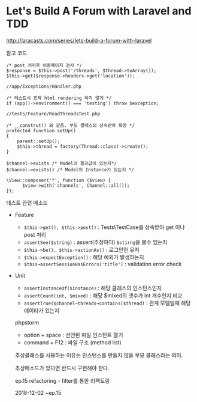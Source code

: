 # Let's Build A Forum with Laravel and TDD
http://laracasts.com/series/lets-build-a-forum-with-laravel

참고 코드

    /* post 처리후 이동페이지 검사 */
    $response = $this->post('/threads', $thread->toArray());
    $this->get($response->headers->get('location'));

    //app/Exceptions/Handler.php
    
    /* 테스트시 전체 html rendering 하지 않게 */
    if (app()->environment() === 'testing') throw $exception;

    //tests/Feature/ReadThreadsTest.php
    
    /* __construt() 와 같음. 부도 클래스의 상속받아 확장 */
    protected function setUp()
    {
        parent::setUp();
        $this->thread = factory(Thread::class)->create();
    }

    $channel->exists /* Model의 결과값이 있는지*/
    $channel->exists() /* Model의 Instance가 있는지 */

    \View::composer('*', function ($view) {
    	  $view->with('channels', Channel::all());
    });

테스트 관련 메소드

- Feature
    - `$this->get(), $this->post()` : Tests\TestCase를 상속받아 get 이나 post 처리
    - `assertSee($string)` : assert(주장하다) `$stirng`을 볼수 있는지
    - `$this->be(), $this->actionAs()` : 로그인한 유저
    - `$this->expectException()` : 해당 예외가 발생하는지
    - `$this→assertSessionHasErrors('title')` : validation error check
- Unit
    - `assertInstanceOf($instance)` : 해당 클래스의 인스턴스인지
    - `assertCount(int, $mixed)` : 해당 $mixed의 갯수가 int 개수인지 비교
    - `assertTrue($channel→threads→contains($thread)` : 관계 모델일때 해당 데이타가 있는지

    phpstorm

    - option + space : 선언된 파일 인스턴트 열기
    - command + F12 : 파일 구조 (method list)

    추상클래스를 사용하는 이유는 인스턴스를 만들지 않을 부모 클래스라는 의미.

    추상메소드가  있다면 반드시 구현해야 한다.

    ep.15 refactoring - filter를 통한 리펙토링

    2018-12-02 ~ep.15
